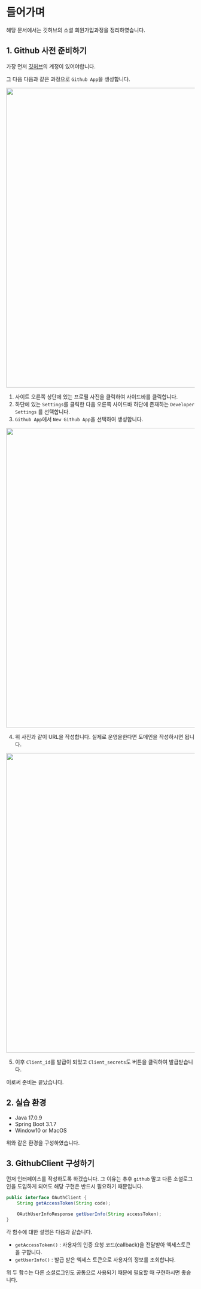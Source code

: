 # 들어가며

해당 문서에서는 깃허브의 소셜 회원가입과정을 정리하였습니다.

## 1. Github 사전 준비하기

가장 먼저 [깃허브](https://github.com/)의 계정이 있어야합니다.

그 다음 다음과 같은 과정으로 `Github App`을 생성합니다.

<img width="800" src="https://github.com/KIMSEI1124/CI_CD_Study/assets/74192619/6221e717-a81f-4084-b5cd-80e3ca8f9e50" />

1. 사이트 오른쪽 상단에 있는 프로필 사진을 클릭하여 사이드바를 클릭합니다.
2. 하단에 있는 `Settings`를 클릭한 다음 오른쪽 사이드바 하단에 존재하는 `Developer Settings` 를 선택합니다.
3. `Github App`에서 `New Github App`을 선택하여 생성합니다.

<img width="800" src="https://github.com/KIMSEI1124/CI_CD_Study/assets/74192619/7c502ff9-aa9a-4819-a737-ed086c2e0d12" />

4. 위 사진과 같이 URL을 작성합니다. 실제로 운영을한다면 도메인을 작성하시면 됩니다.

<img width="800" src="https://github.com/KIMSEI1124/CI_CD_Study/assets/74192619/45e5b425-5112-40e3-b0ce-292d24f0fd2f" />

5. 이후 `Client_id`를 발급이 되었고 `Client_secrets`도 버튼을 클릭하여 발급받습니다.

이로써 준비는 끝났습니다.

## 2. 실습 환경

- Java 17.0.9
- Spring Boot 3.1.7
- Window10 or MacOS

위와 같은 환경을 구성하였습니다.

## 3. GithubClient 구성하기

먼저 인터페이스를 작성하도록 하겠습니다. 그 이유는 추후 `github` 말고 다른 소셜로그인을 도입하게 되어도 해당 구현은 반드시 필요하기 때문입니다.

```java
public interface OAuthClient {
    String getAccessToken(String code);

    OAuthUserInfoResponse getUserInfo(String accessToken);
}
```

각 함수에 대한 설명은 다음과 같습니다.

- `getAccessToken()` : 사용자의 인증 요청 코드(callback)을 전달받아 엑세스토큰을 구합니다.
- `getUserInfo()` : 발급 받은 엑세스 토큰으로 사용자의 정보를 조회합니다.

위 두 함수는 다른 소셜로그인도 공통으로 사용되기 때문에 필요할 때 구현하시면 좋습니다.
